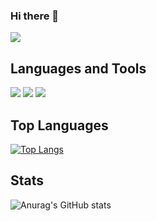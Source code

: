 ### Hi there 👋
<a href="https://www.linkedin.com/in/jaciane-santana-eng/"><img src="https://img.shields.io/badge/Linkedin-jaciane--santana--eng-blue.svg" /></a>

## Languages and Tools
<code><img src="https://img.shields.io/badge/-Python-blue.svg" /></code>
<code><img src="https://img.shields.io/badge/-SQL-lightgrey.svg" /></code>
<code><img src="https://img.shields.io/badge/-Django-success.svg" /></code>

## Top Languages
[![Top Langs](https://github-readme-stats.vercel.app/api/top-langs/?username=jacianesantana&theme=algolia&layout=compact)](https://github.com/jacianesantana)

## Stats
![Anurag's GitHub stats](https://github-readme-stats.vercel.app/api?username=jacianesantana&theme=algolia&show_icons=true)
